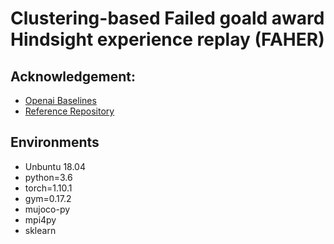 # Clustering-based Failed goald award Hindsight experience replay (FAHER)

## Acknowledgement:
- [Openai Baselines](https://github.com/openai/baselines)
- [Reference Repository](https://github.com/TianhongDai/hindsight-experience-replay/tree/master)

## Environments
- Unbuntu 18.04
- python=3.6
- torch=1.10.1
- gym=0.17.2
- mujoco-py
- mpi4py
- sklearn
